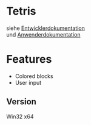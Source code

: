 # Tetris
siehe [Entwicklerdokumentation](https://github.com/TK221/Tetris/blob/main/Entwicklerdokumentation.md)\
und [Anwenderdokumentation](https://github.com/TK221/Tetris/blob/main/Anwenderdokumentation.md)

# Features
- Colored blocks
- User input

## Version
Win32 x64
